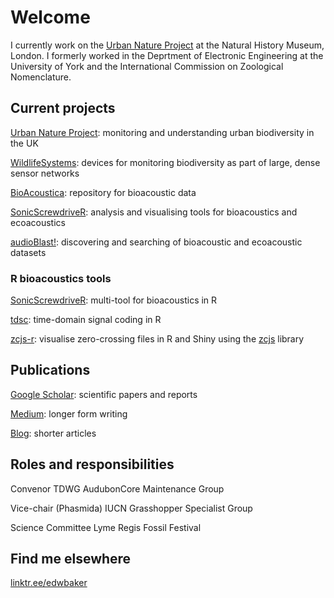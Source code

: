 # Welcome
I currently work on the [Urban Nature Project](https://www.nhm.ac.uk/about-us/urban-nature-project.html) at the Natural History Museum, London. I formerly worked in the Deprtment of Electronic Engineering at the University of York and the International Commission on Zoological Nomenclature.

## Current projects
[Urban Nature Project](https://www.nhm.ac.uk/about-us/urban-nature-project.html): monitoring and understanding urban biodiversity in the UK

[WildlifeSystems](https://wildlife.systems): devices for monitoring biodiversity as part of large, dense sensor networks

[BioAcoustica](https://bio.acousti.ca): repository for bioacoustic data

[SonicScrewdriveR](https://sonicscrewdriver.ebaker.me.uk): analysis and visualising tools for bioacoustics and ecoacoustics

[audioBlast!](https://audioblast.org): discovering and searching of bioacoustic and ecoacoustic datasets

### R bioacoustics tools
[SonicScrewdriveR](https://github.com/edwbaker/sonicscrewdriver): multi-tool for bioacoustics in R

[tdsc](https://github.com/edwbaker/tdsc): time-domain signal coding in R

[zcjs-r](https://github.com/BioAcoustica/zcjs-r): visualise zero-crossing files in R and Shiny using the [zcjs](https://github.com/BioAcoustica/zcjs) library

## Publications
[Google Scholar](https://scholar.google.com/citations?user=44XAtwYAAAAJ): scientific papers and reports

[Medium](https://edwbaker.medium.com/): longer form writing

[Blog](https://pblog.ebaker.me.uk): shorter articles

## Roles and responsibilities
Convenor TDWG AudubonCore Maintenance Group

Vice-chair (Phasmida) IUCN Grasshopper Specialist Group

Science Committee Lyme Regis Fossil Festival

## Find me elsewhere
[linktr.ee/edwbaker](https://linktr.ee/edwbaker)
